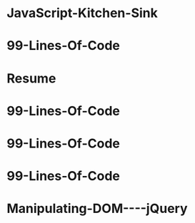 # JavaScript-Kitchen-Sink
# 99-Lines-Of-Code
# Resume
# 99-Lines-Of-Code
# 99-Lines-Of-Code
# 99-Lines-Of-Code
# Manipulating-DOM----jQuery
